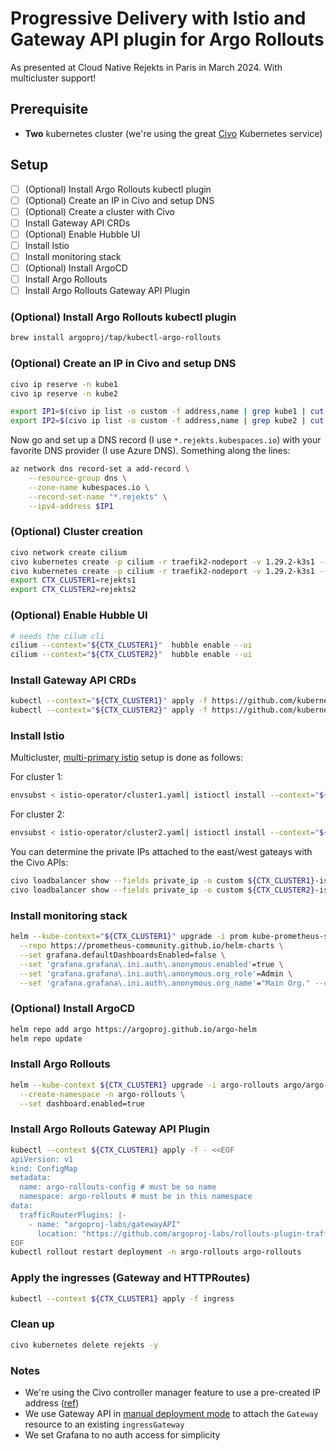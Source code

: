 # Progressive Delivery with Istio and Gateway API plugin for Argo Rollouts

As presented at Cloud Native Rejekts in Paris in March 2024. With multicluster support!


## Prerequisite

- **Two** kubernetes cluster (we're using the great [Civo](https://www.civo.com) Kubernetes service)


## Setup

- [ ] (Optional) Install Argo Rollouts kubectl plugin
- [ ] (Optional) Create an IP in Civo and setup DNS
- [ ] (Optional) Create a cluster with Civo
- [ ] Install Gateway API CRDs
- [ ] (Optional) Enable Hubble UI
- [ ] Install Istio
- [ ] Install monitoring stack
- [ ] (Optional) Install ArgoCD
- [ ] Install Argo Rollouts
- [ ] Install Argo Rollouts Gateway API Plugin

### (Optional) Install Argo Rollouts kubectl plugin

```bash
brew install argoproj/tap/kubectl-argo-rollouts
```

### (Optional) Create an IP in Civo and setup DNS

```bash
civo ip reserve -n kube1
civo ip reserve -n kube2

export IP1=$(civo ip list -o custom -f address,name | grep kube1 | cut -f1 -d",")
export IP2=$(civo ip list -o custom -f address,name | grep kube2 | cut -f1 -d",")
```

Now go and set up a DNS record (I use `*.rejekts.kubespaces.io`) with your favorite DNS provider (I use Azure DNS). Something along the lines:

```bash
az network dns record-set a add-record \
    --resource-group dns \
    --zone-name kubespaces.io \
    --record-set-name "*.rejekts" \
    --ipv4-address $IP1
```


### (Optional) Cluster creation

```bash
civo network create cilium
civo kubernetes create -p cilium -r traefik2-nodeport -v 1.29.2-k3s1 --merge --save --switch --wait rejekts1
civo kubernetes create -p cilium -r traefik2-nodeport -v 1.29.2-k3s1 --merge --save --switch --wait rejekts2
export CTX_CLUSTER1=rejekts1
export CTX_CLUSTER2=rejekts2
```
### (Optional) Enable Hubble UI

```bash
# needs the cilum cli
cilium --context="${CTX_CLUSTER1}"  hubble enable --ui
cilium --context="${CTX_CLUSTER2}"  hubble enable --ui
```

### Install Gateway API CRDs

```bash
kubectl --context="${CTX_CLUSTER1}" apply -f https://github.com/kubernetes-sigs/gateway-api/releases/download/v1.0.0/experimental-install.yaml
kubectl --context="${CTX_CLUSTER2}" apply -f https://github.com/kubernetes-sigs/gateway-api/releases/download/v1.0.0/experimental-install.yaml
```

### Install Istio

Multicluster, [multi-primary istio](https://istio.io/latest/docs/setup/install/multicluster/multi-primary/) setup is done as follows:

For cluster 1:

```bash
envsubst < istio-operator/cluster1.yaml| istioctl install --context="${CTX_CLUSTER1}" -y -f -
```

For cluster 2:

```bash
envsubst < istio-operator/cluster2.yaml| istioctl install --context="${CTX_CLUSTER2}" -y -f -
```

You can determine the private IPs attached to the east/west gateays with the Civo APIs:

```bash
civo loadbalancer show --fields private_ip -o custom ${CTX_CLUSTER1}-istio-system-istio-ewgw
civo loadbalancer show --fields private_ip -o custom ${CTX_CLUSTER2}-istio-system-istio-ewgw
```

### Install monitoring stack

```bash
helm --kube-context="${CTX_CLUSTER1}" upgrade -i prom kube-prometheus-stack \
  --repo https://prometheus-community.github.io/helm-charts \
  --set grafana.defaultDashboardsEnabled=false \
  --set 'grafana.grafana\.ini.auth\.anonymous.enabled'=true \
  --set 'grafana.grafana\.ini.auth\.anonymous.org_role'=Admin \
  --set 'grafana.grafana\.ini.auth\.anonymous.org_name'="Main Org." --create-namespace   -n prometheus
```

### (Optional) Install ArgoCD

```bash
helm repo add argo https://argoproj.github.io/argo-helm
helm repo update
```

### Install Argo Rollouts

```bash
helm --kube-context ${CTX_CLUSTER1} upgrade -i argo-rollouts argo/argo-rollouts \
  --create-namespace -n argo-rollouts \
  --set dashboard.enabled=true
```

### Install Argo Rollouts Gateway API Plugin

```bash
kubectl --context ${CTX_CLUSTER1} apply -f - <<EOF
apiVersion: v1
kind: ConfigMap
metadata:
  name: argo-rollouts-config # must be so name
  namespace: argo-rollouts # must be in this namespace
data:
  trafficRouterPlugins: |-
    - name: "argoproj-labs/gatewayAPI"
      location: "https://github.com/argoproj-labs/rollouts-plugin-trafficrouter-gatewayapi/releases/download/v0.2.0/gateway-api-plugin-amd64"
EOF
kubectl rollout restart deployment -n argo-rollouts argo-rollouts
```

### Apply the ingresses (Gateway and HTTPRoutes)

```bash
kubectl --context ${CTX_CLUSTER1} apply -f ingress
```

### Clean up

```bash
civo kubernetes delete rejekts -y
```


### Notes

- We're using the Civo controller manager feature to use a pre-created IP address ([ref](https://github.com/civo/civo-cloud-controller-manager))
- We use Gateway API in [manual deployment mode](https://istio.io/latest/docs/tasks/traffic-management/ingress/gateway-api/#manual-deployment) to attach the `Gateway` resource to an existing `ingressGateway`
- We set Grafana to no auth access for simplicity 